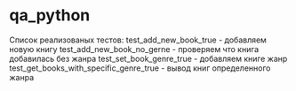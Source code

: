 # qa_python
Список реализованых тестов:
test_add_new_book_true - добавляем новую книгу
test_add_new_book_no_gerne - проверяем что книга добавилась без жанра
test_set_book_genre_true - добавляем книге жанр
test_get_books_with_specific_genre_true - вывод книг определенного жанра
